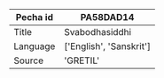 |Pecha id | PA58DAD14
| --- | --- 
|Title | Svabodhasiddhi 
|Language | ['English', 'Sanskrit']
|Source | 'GRETIL'